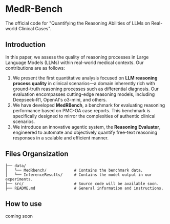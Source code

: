 # MedR-Bench 
The official code for "Quantifying the Reasoning Abilities of LLMs on Real-world Clinical Cases".

## Introduction
In this paper, we assess the quality of reasoning processes in Large Language Models (LLMs) within real-world medical contexts. Our contributions are as follows:

1. We present the first quantitative analysis focused on **LLM reasoning process quality** in clinical scenarios—a domain inherently rich with ground-truth reasoning processes such as differential diagnosis. Our evaluation encompasses cutting-edge reasoning models, including Deepseek-R1, OpenAI's o3-mini, and others.
2. We have developed **MedRBench**, a benchmark for evaluating reasoning performance based on PMC-OA case reports. This benchmark is specifically designed to mirror the complexities of authentic clinical scenarios.
3. We introduce an innovative agentic system, the **Reasoning Evaluator**, engineered to automate and objectively quantify free-text reasoning responses in a scalable and efficient manner.

## Files Organsization
```
├── data/
│   └── MedRbench/            # Contains the benchmark data.
│   └── InferenceResults/     # Contains the model output in our experiments.
├── src/                      # Source code will be available soon.
├── README.md                 # General information and instructions.
```
## How to use
coming soon


